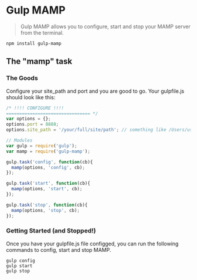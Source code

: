 # Gulp MAMP

> Gulp MAMP allows you to configure, start and stop your MAMP server from the terminal.

```shell
npm install gulp-mamp
```

## The "mamp" task

### The Goods
Configure your site_path and port and you are good to go.  Your gulpfile.js should look like this:

```js
/* !!!! CONFIGURE !!!!
================================ */
var options = {};
options.port = 8888;
options.site_path = '/your/full/site/path'; // something like /Users/username/sites/mymampsite 

// Modules
var gulp = require('gulp');
var mamp = require('gulp-mamp');

gulp.task('config', function(cb){
  mamp(options, 'config', cb);
});

gulp.task('start', function(cb){
  mamp(options, 'start', cb);
});

gulp.task('stop', function(cb){
  mamp(options, 'stop', cb);
});
```

### Getting Started (and Stopped!)
Once you have your gulpfile.js file configged, you can run the following commands to config, start and stop MAMP.
```
gulp config
gulp start
gulp stop
```
